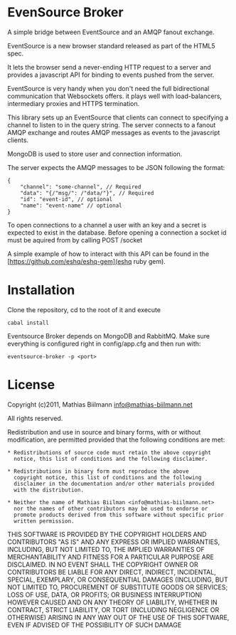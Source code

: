 EvenSource Broker
=================

A simple bridge between EventSource and an AMQP fanout exchange.

EventSource is a new browser standard released as part of the HTML5
spec.

It lets the browser send a never-ending HTTP request to a server and
provides a javascript API for binding to events pushed from the server.

EventSource is very handy when you don't need the full bidirectional
communication that Websockets offers. it plays well with load-balancers,
intermediary proxies and HTTPS termination.

This library sets up an EventSource that clients can connect to
specifying a channel to listen to in the query string. The server
connects to a fanout AMQP exchange and routes AMQP messages as events to
the javascript clients.

MongoDB is used to store user and connection information.

The server expects the AMQP messages to be JSON following the format:

    {
        "channel": "some-channel", // Required
        "data": "{/"msg/": /"data/"}", // Required
        "id": "event-id", // optional
        "name": "event-name" // optional
    }

To open connections to a channel a user with an key and a secret is
expected to exist in the database. Before opening a connection a socket
id must be aquired from by calling POST /socket

A simple example of how to interact with this API can be found in the
[https://github.com/eshq/eshq-gem](eshq ruby gem).

Installation
============

Clone the repository, cd to the root of it and execute

    cabal install

Eventsource Broker depends on MongoDB and RabbitMQ. Make sure everything is configured right in config/app.cfg and then run with:

    eventsource-broker -p <port>

License
=======

Copyright (c)2011, Mathias Biilmann <info@mathias-biilmann.net>

All rights reserved.

Redistribution and use in source and binary forms, with or without
modification, are permitted provided that the following conditions are met:

    * Redistributions of source code must retain the above copyright
      notice, this list of conditions and the following disclaimer.

    * Redistributions in binary form must reproduce the above
      copyright notice, this list of conditions and the following
      disclaimer in the documentation and/or other materials provided
      with the distribution.

    * Neither the name of Mathias Biilman <info@mathias-biilmann.net>
      nor the names of other contributors may be used to endorse or
      promote products derived from this software without specific prior
      written permission.

THIS SOFTWARE IS PROVIDED BY THE COPYRIGHT HOLDERS AND CONTRIBUTORS
"AS IS" AND ANY EXPRESS OR IMPLIED WARRANTIES, INCLUDING, BUT NOT
LIMITED TO, THE IMPLIED WARRANTIES OF MERCHANTABILITY AND FITNESS FOR
A PARTICULAR PURPOSE ARE DISCLAIMED. IN NO EVENT SHALL THE COPYRIGHT
OWNER OR CONTRIBUTORS BE LIABLE FOR ANY DIRECT, INDIRECT, INCIDENTAL,
SPECIAL, EXEMPLARY, OR CONSEQUENTIAL DAMAGES (INCLUDING, BUT NOT
LIMITED TO, PROCUREMENT OF SUBSTITUTE GOODS OR SERVICES; LOSS OF USE,
DATA, OR PROFITS; OR BUSINESS INTERRUPTION) HOWEVER CAUSED AND ON ANY
THEORY OF LIABILITY, WHETHER IN CONTRACT, STRICT LIABILITY, OR TORT
(INCLUDING NEGLIGENCE OR OTHERWISE) ARISING IN ANY WAY OUT OF THE USE
OF THIS SOFTWARE, EVEN IF ADVISED OF THE POSSIBILITY OF SUCH DAMAGE
